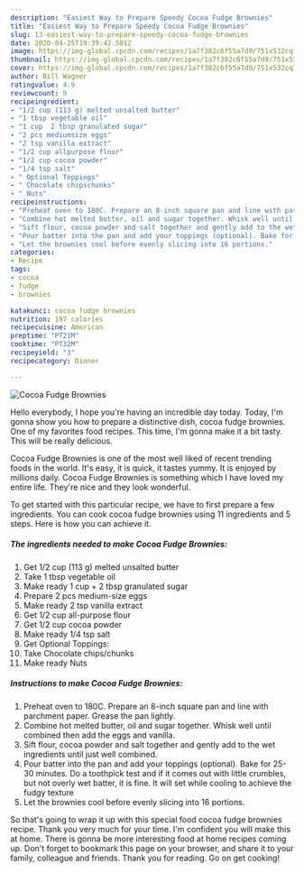 ```yaml
---
description: "Easiest Way to Prepare Speedy Cocoa Fudge Brownies"
title: "Easiest Way to Prepare Speedy Cocoa Fudge Brownies"
slug: 13-easiest-way-to-prepare-speedy-cocoa-fudge-brownies
date: 2020-04-25T19:39:42.501Z
image: https://img-global.cpcdn.com/recipes/1a7f382c6f55a7d9/751x532cq70/cocoa-fudge-brownies-recipe-main-photo.jpg
thumbnail: https://img-global.cpcdn.com/recipes/1a7f382c6f55a7d9/751x532cq70/cocoa-fudge-brownies-recipe-main-photo.jpg
cover: https://img-global.cpcdn.com/recipes/1a7f382c6f55a7d9/751x532cq70/cocoa-fudge-brownies-recipe-main-photo.jpg
author: Bill Wagner
ratingvalue: 4.9
reviewcount: 9
recipeingredient:
- "1/2 cup (113 g) melted unsalted butter"
- "1 tbsp vegetable oil"
- "1 cup  2 tbsp granulated sugar"
- "2 pcs mediumsize eggs"
- "2 tsp vanilla extract"
- "1/2 cup allpurpose flour"
- "1/2 cup cocoa powder"
- "1/4 tsp salt"
- " Optional Toppings"
- " Chocolate chipschunks"
- " Nuts"
recipeinstructions:
- "Preheat oven to 180C. Prepare an 8-inch square pan and line with parchment paper. Grease the pan lightly."
- "Combine hot melted butter, oil and sugar together. Whisk well until combined then add the eggs and vanilla."
- "Sift flour, cocoa powder and salt together and gently add to the wet ingredients until just well combined."
- "Pour batter into the pan and add your toppings (optional). Bake for 25-30 minutes. Do a toothpick test and if it comes out with little crumbles, but not overly wet batter, it is fine. It will set while cooling to achieve the fudgy texture"
- "Let the brownies cool before evenly slicing into 16 portions."
categories:
- Recipe
tags:
- cocoa
- fudge
- brownies

katakunci: cocoa fudge brownies 
nutrition: 197 calories
recipecuisine: American
preptime: "PT21M"
cooktime: "PT32M"
recipeyield: "3"
recipecategory: Dinner

---
```



![Cocoa Fudge Brownies](https://img-global.cpcdn.com/recipes/1a7f382c6f55a7d9/751x532cq70/cocoa-fudge-brownies-recipe-main-photo.jpg)

Hello everybody, I hope you're having an incredible day today. Today, I'm gonna show you how to prepare a distinctive dish, cocoa fudge brownies. One of my favorites food recipes. This time, I'm gonna make it a bit tasty. This will be really delicious.



Cocoa Fudge Brownies is one of the most well liked of recent trending foods in the world. It's easy, it is quick, it tastes yummy. It is enjoyed by millions daily. Cocoa Fudge Brownies is something which I have loved my entire life. They're nice and they look wonderful.


To get started with this particular recipe, we have to first prepare a few ingredients. You can cook cocoa fudge brownies using 11 ingredients and 5 steps. Here is how you can achieve it.

<!--inarticleads1-->

##### The ingredients needed to make Cocoa Fudge Brownies:

1. Get 1/2 cup (113 g) melted unsalted butter
1. Take 1 tbsp vegetable oil
1. Make ready 1 cup + 2 tbsp granulated sugar
1. Prepare 2 pcs medium-size eggs
1. Make ready 2 tsp vanilla extract
1. Get 1/2 cup all-purpose flour
1. Get 1/2 cup cocoa powder
1. Make ready 1/4 tsp salt
1. Get  Optional Toppings:
1. Take  Chocolate chips/chunks
1. Make ready  Nuts




<!--inarticleads2-->

##### Instructions to make Cocoa Fudge Brownies:

1. Preheat oven to 180C. Prepare an 8-inch square pan and line with parchment paper. Grease the pan lightly.
1. Combine hot melted butter, oil and sugar together. Whisk well until combined then add the eggs and vanilla.
1. Sift flour, cocoa powder and salt together and gently add to the wet ingredients until just well combined.
1. Pour batter into the pan and add your toppings (optional). Bake for 25-30 minutes. Do a toothpick test and if it comes out with little crumbles, but not overly wet batter, it is fine. It will set while cooling to achieve the fudgy texture
1. Let the brownies cool before evenly slicing into 16 portions.




So that's going to wrap it up with this special food cocoa fudge brownies recipe. Thank you very much for your time. I'm confident you will make this at home. There is gonna be more interesting food at home recipes coming up. Don't forget to bookmark this page on your browser, and share it to your family, colleague and friends. Thank you for reading. Go on get cooking!

